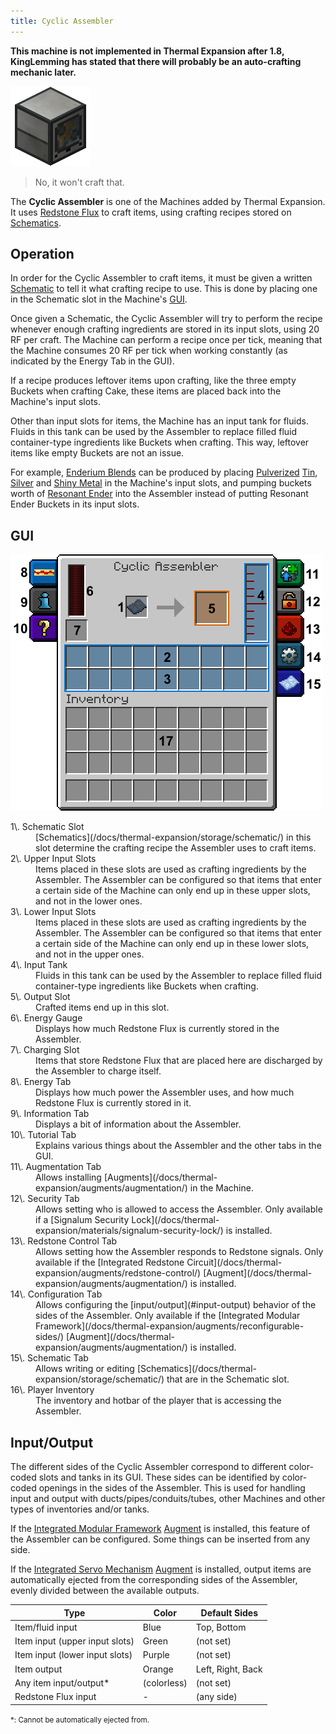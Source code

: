 ```yaml
--- 
title: Cyclic Assembler 
--- 
```





**This machine is not implemented in Thermal Expansion after 1.8, KingLemming has stated that there will probably be an auto-crafting mechanic later.**



![](/assets/images/thermal-expansion/cyclic-assembler.png "Cyclic Assembler")

> No, it won't craft that.

The **Cyclic Assembler** is one of the Machines added by Thermal Expansion. It uses [Redstone Flux](/docs/redstone-flux/) to craft items, using crafting recipes stored on [Schematics](/docs/thermal-expansion/storage/schematic/).

## Operation

In order for the Cyclic Assembler to craft items, it must be given a written [Schematic](/docs/thermal-expansion/storage/schematic/) to tell it what crafting recipe to use. This is done by placing one in the Schematic slot in the Machine's [GUI](#gui).

Once given a Schematic, the Cyclic Assembler will try to perform the recipe whenever enough crafting ingredients are stored in its input slots, using 20 RF per craft. The Machine can perform a recipe once per tick, meaning that the Machine consumes 20 RF per tick when working constantly (as indicated by the Energy Tab in the GUI).

If a recipe produces leftover items upon crafting, like the three empty Buckets when crafting Cake, these items are placed back into the Machine's input slots.

Other than input slots for items, the Machine has an input tank for fluids. Fluids in this tank can be used by the Assembler to replace filled fluid container-type ingredients like Buckets when crafting. This way, leftover items like empty Buckets are not an issue.

For example, [Enderium Blends](/docs/thermal-foundation/alloys/enderium/#crafting) can be produced by placing [Pulverized](/docs/thermal-foundation/materials/pulverized-materials/) [Tin](/docs/thermal-foundation/base-metals/tin/), [Silver](/docs/thermal-foundation/base-metals/silver/) and [Shiny Metal](/docs/thermal-foundation/base-metals/shiny-metal/) in the Machine's input slots, and pumping buckets worth of [Resonant Ender](/docs/thermal-foundation/fluids/resonant-ender/) into the Assembler instead of putting Resonant Ender Buckets in its input slots.

## GUI

![](/assets/images/thermal-expansion/cyclic-assembler-gui.png "Cyclic Assembler GUI")

<dl class="uk-description-list-line">

<dt>1\. Schematic Slot</dt>

<dd>[Schematics](/docs/thermal-expansion/storage/schematic/) in this slot determine the crafting recipe the Assembler uses to craft items.</dd>

<dt>2\. Upper Input Slots</dt>

<dd>Items placed in these slots are used as crafting ingredients by the Assembler. The Assembler can be configured so that items that enter a certain side of the Machine can only end up in these upper slots, and not in the lower ones.</dd>

<dt>3\. Lower Input Slots</dt>

<dd>Items placed in these slots are used as crafting ingredients by the Assembler. The Assembler can be configured so that items that enter a certain side of the Machine can only end up in these lower slots, and not in the upper ones.</dd>

<dt>4\. Input Tank</dt>

<dd>Fluids in this tank can be used by the Assembler to replace filled fluid container-type ingredients like Buckets when crafting.</dd>

<dt>5\. Output Slot</dt>

<dd>Crafted items end up in this slot.</dd>

<dt>6\. Energy Gauge</dt>

<dd>Displays how much Redstone Flux is currently stored in the Assembler.</dd>

<dt>7\. Charging Slot</dt>

<dd>Items that store Redstone Flux that are placed here are discharged by the Assembler to charge itself.</dd>

<dt>8\. Energy Tab</dt>

<dd>Displays how much power the Assembler uses, and how much Redstone Flux is currently stored in it.</dd>

<dt>9\. Information Tab</dt>

<dd>Displays a bit of information about the Assembler.</dd>

<dt>10\. Tutorial Tab</dt>

<dd>Explains various things about the Assembler and the other tabs in the GUI.</dd>

<dt>11\. Augmentation Tab</dt>

<dd>Allows installing [Augments](/docs/thermal-expansion/augments/augmentation/) in the Machine.</dd>

<dt>12\. Security Tab</dt>

<dd>Allows setting who is allowed to access the Assembler. Only available if a [Signalum Security Lock](/docs/thermal-expansion/materials/signalum-security-lock/) is installed.</dd>

<dt>13\. Redstone Control Tab</dt>

<dd>Allows setting how the Assembler responds to Redstone signals. Only available if the [Integrated Redstone Circuit](/docs/thermal-expansion/augments/redstone-control/) [Augment](/docs/thermal-expansion/augments/augmentation/) is installed.</dd>

<dt>14\. Configuration Tab</dt>

<dd>Allows configuring the [input/output](#input-output) behavior of the sides of the Assembler. Only available if the [Integrated Modular Framework](/docs/thermal-expansion/augments/reconfigurable-sides/) [Augment](/docs/thermal-expansion/augments/augmentation/) is installed.</dd>

<dt>15\. Schematic Tab</dt>

<dd>Allows writing or editing [Schematics](/docs/thermal-expansion/storage/schematic/) that are in the Schematic slot.</dd>

<dt>16\. Player Inventory</dt>

<dd>The inventory and hotbar of the player that is accessing the Assembler.</dd>

</dl>

## Input/Output

The different sides of the Cyclic Assembler correspond to different color-coded slots and tanks in its GUI. These sides can be identified by color-coded openings in the sides of the Assembler. This is used for handling input and output with ducts/pipes/conduits/tubes, other Machines and other types of inventories and/or tanks.

If the [Integrated Modular Framework](/docs/thermal-expansion/augments/reconfigurable-sides/) [Augment](/docs/thermal-expansion/augments/augmentation/) is installed, this feature of the Assembler can be configured. Some things can be inserted from any side.

If the [Integrated Servo Mechanism](/docs/thermal-expansion/augments/automated-output/) [Augment](/docs/thermal-expansion/augments/augmentation/) is installed, output items are automatically ejected from the corresponding sides of the Assembler, evenly divided between the available outputs.

<div class="uk-overflow-container">

<table class="uk-table uk-table-condensed uk-table-striped cofh-table-compress">

<thead>

<tr>

<th>Type</th>

<th>Color</th>

<th>Default Sides</th>

</tr>

</thead>

<tbody>

<tr>

<td>Item/fluid input</td>

<td>Blue</td>

<td>Top, Bottom</td>

</tr>

<tr>

<td>Item input (upper input slots)</td>

<td>Green</td>

<td>(not set)</td>

</tr>

<tr>

<td>Item input (lower input slots)</td>

<td>Purple</td>

<td>(not set)</td>

</tr>

<tr>

<td>Item output</td>

<td>Orange</td>

<td>Left, Right, Back</td>

</tr>

<tr>

<td>Any item input/output*</td>

<td>(colorless)</td>

<td>(not set)</td>

</tr>

<tr>

<td>Redstone Flux input</td>

<td>-</td>

<td>(any side)</td>

</tr>

</tbody>

</table>

</div>

<small>*: Cannot be automatically ejected from.</small>